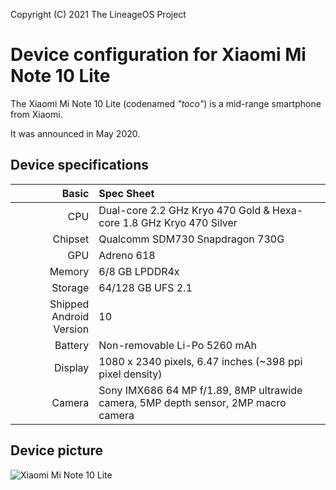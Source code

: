 Copyright (C) 2021 The LineageOS Project

Device configuration for Xiaomi Mi Note 10 Lite
=========================================

The Xiaomi Mi Note 10 Lite (codenamed _"toco"_) is a mid-range smartphone from Xiaomi.

It was announced in May 2020.

## Device specifications

Basic   | Spec Sheet
-------:|:-------------------------
CPU     | Dual-core 2.2 GHz Kryo 470 Gold & Hexa-core 1.8 GHz Kryo 470 Silver
Chipset | Qualcomm SDM730 Snapdragon 730G
GPU     | Adreno 618
Memory  | 6/8 GB LPDDR4x
Storage | 64/128 GB UFS 2.1
Shipped Android Version | 10
Battery | Non-removable Li-Po 5260 mAh
Display | 1080 x 2340 pixels, 6.47 inches (~398 ppi pixel density)
Camera  | Sony IMX686 64 MP f/1.89, 8MP ultrawide camera, 5MP depth sensor, 2MP macro camera

## Device picture

![Xiaomi Mi Note 10 Lite](https://i01.appmifile.com/webfile/globalimg/products/pc/mi-note-10-lite/section03-s2.png "Xiaomi Mi Note 10 Lite in Midnight Black")

